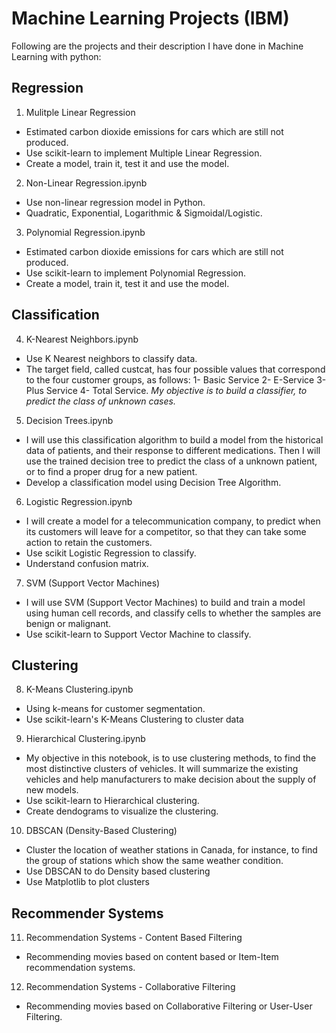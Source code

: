 # Machine Learning Projects (IBM)

Following are the projects and their description I have done in Machine Learning with python:

## Regression

1. Mulitple Linear Regression

- Estimated carbon dioxide emissions for cars which are still not produced.
- Use scikit-learn to implement Multiple Linear Regression.
- Create a model, train it, test it and use the model.

2. Non-Linear Regression.ipynb

- Use non-linear regression model in Python.
- Quadratic, Exponential, Logarithmic & Sigmoidal/Logistic.

3. Polynomial Regression.ipynb

- Estimated carbon dioxide emissions for cars which are still not produced.
- Use scikit-learn to implement Polynomial Regression.
- Create a model, train it, test it and use the model.

## Classification

4. K-Nearest Neighbors.ipynb

- Use K Nearest neighbors to classify data.
- The target field, called custcat, has four possible values that correspond to the four customer groups, as follows: 1- Basic Service 2- E-Service 3- Plus Service 4- Total Service. *My objective is to build a classifier, to predict the class of unknown cases.*

5. Decision Trees.ipynb

- I will use this classification algorithm to build a model from the historical data of patients, and their response to different medications. Then I will use the trained decision tree to predict the class of a unknown patient, or to find a proper drug for a new patient.
- Develop a classification model using Decision Tree Algorithm.

6. Logistic Regression.ipynb

- I will create a model for a telecommunication company, to predict when its customers will leave for a competitor, so that they can take some action to retain the customers.
- Use scikit Logistic Regression to classify.
- Understand confusion matrix.

7. SVM (Support Vector Machines)

- I will use SVM (Support Vector Machines) to build and train a model using human cell records, and classify cells to whether the samples are benign or malignant.
- Use scikit-learn to Support Vector Machine to classify.

## Clustering

8. K-Means Clustering.ipynb

- Using k-means for customer segmentation.
- Use scikit-learn's K-Means Clustering to cluster data

9. Hierarchical Clustering.ipynb

- My objective in this notebook, is to use clustering methods, to find the most distinctive clusters of vehicles. It will summarize the existing vehicles and help manufacturers to make decision about the supply of new models.
- Use scikit-learn to Hierarchical clustering.
- Create dendograms to visualize the clustering.

10. DBSCAN (Density-Based Clustering)

- Cluster the location of weather stations in Canada, for instance, to find the group of stations which show the same weather condition.
- Use DBSCAN to do Density based clustering
- Use Matplotlib to plot clusters

## Recommender Systems

11. Recommendation Systems - Content Based Filtering

- Recommending movies based on content based or Item-Item recommendation systems.

12. Recommendation Systems - Collaborative Filtering

- Recommending movies based on Collaborative Filtering or User-User Filtering.

